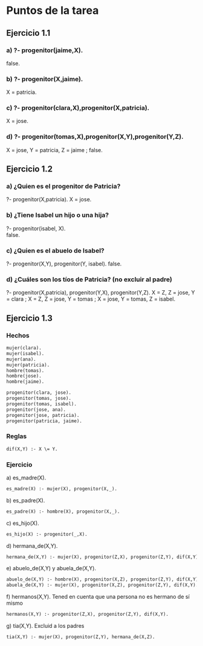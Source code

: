# Puntos de la tarea

## Ejercicio 1.1

### a) ?- progenitor(jaime,X).
false.

### b) ?- progenitor(X,jaime).
X = patricia.

### c) ?- progenitor(clara,X),progenitor(X,patricia).
X = jose.

### d) ?- progenitor(tomas,X),progenitor(X,Y),progenitor(Y,Z).
X = jose,
Y = patricia,
Z = jaime ;
false.

## Ejercicio 1.2

### a) ¿Quien es el progenitor de Patricia?
?- progenitor(X,patricia).
X = jose.

### b) ¿Tiene Isabel un hijo o una hija?
?- progenitor(isabel, X).  
false.

### c) ¿Quien es el abuelo de Isabel?
?- progenitor(X,Y), progenitor(Y, isabel).
false.

### d) ¿Cuáles son los tíos de Patricia? (no excluir al padre)
?- progenitor(X,patricia), progenitor(Y,X), progenitor(Y,Z).
X = Z, Z = jose,
Y = clara ;
X = Z, Z = jose,
Y = tomas ;
X = jose,
Y = tomas,
Z = isabel.

## Ejercicio 1.3

### Hechos
```pl
mujer(clara).
mujer(isabel).
mujer(ana).
mujer(patricia).
hombre(tomas).
hombre(jose).
hombre(jaime).

progenitor(clara, jose).
progenitor(tomas, jose).
progenitor(tomas, isabel).
progenitor(jose, ana).
progenitor(jose, patricia).
progenitor(patricia, jaime).
```
### Reglas
```pl
dif(X,Y) :- X \= Y.
```
### Ejercicio
a) es_madre(X).
```pl
es_madre(X) :- mujer(X), progenitor(X,_).
```

b) es_padre(X).
```pl
es_padre(X) :- hombre(X), progenitor(X,_).
```

c) es_hijo(X).
```pl
es_hijo(X) :- progenitor(_,X).
```

d) hermana_de(X,Y).
```pl
hermana_de(X,Y) :- mujer(X), progenitor(Z,X), progenitor(Z,Y), dif(X,Y).
```

e) abuelo_de(X,Y) y abuela_de(X,Y).
```pl
abuelo_de(X,Y) :- hombre(X), progenitor(X,Z), progenitor(Z,Y), dif(X,Y).
abuela_de(X,Y) :- mujer(X), progenitor(X,Z), progenitor(Z,Y), dif(X,Y).
```

f) hermanos(X,Y). Tened en cuenta que una persona no es hermano de sí mismo
```pl
hermanos(X,Y) :- progenitor(Z,X), progenitor(Z,Y), dif(X,Y).
```

g) tia(X,Y). Excluid a los padres
```pl
tia(X,Y) :- mujer(X), progenitor(Z,Y), hermana_de(X,Z).
```
